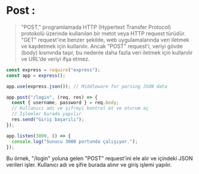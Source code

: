 # Post :

> "POST," programlamada HTTP (Hypertext Transfer Protocol) protokolü üzerinde kullanılan bir metot veya HTTP request türüdür. "GET" request'ine benzer şekilde, web uygulamalarında veri iletmek ve kaydetmek için kullanılır. Ancak "POST" request'i, veriyi gövde (body) kısmında taşır, bu nedenle daha fazla veri iletmek için kullanılır ve URL'de veriyi ifşa etmez.

```javascript
const express = require("express");
const app = express();

app.use(express.json()); // Middleware for parsing JSON data

app.post("/login", (req, res) => {
  const { username, password } = req.body;
  // Kullanıcı adı ve şifreyi kontrol et ve oturum aç
  // İşlemler burada yapılır
  res.send("Giriş başarılı");
});

app.listen(3000, () => {
  console.log("Sunucu 3000 portunda çalışıyor.");
});
```

Bu örnek, "/login" yoluna gelen "POST" request'ini ele alır ve içindeki JSON verileri işler. Kullanıcı adı ve şifre burada alınır ve giriş işlemi yapılır.
